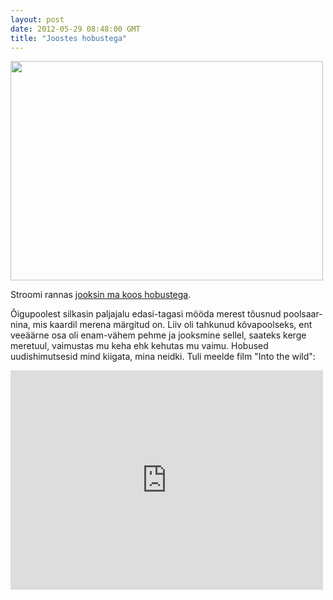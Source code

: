 ```yaml
---
layout: post
date: 2012-05-29 08:48:00 GMT
title: "Joostes hobustega"
---
```

<p><img height="351" src="http://media.tumblr.com/tumblr_m4rzz76nav1qjcjk2.jpg" width="500" /></p>&#13;
<p>Stroomi rannas <a href="http://www.endomondo.com/workouts/je5Uy9BiLEQ">jooksin ma koos hobustega</a>.</p>&#13;
<p>Õigupoolest silkasin paljajalu edasi-tagasi mööda merest tõusnud poolsaar-nina, mis kaardil merena märgitud on. Liiv oli tahkunud kõvapoolseks, ent veeäärne osa oli enam-vähem pehme ja jooksmine sellel, saateks kerge meretuul, vaimustas mu keha ehk kehutas mu vaimu. Hobused uudishimutsesid mind kiigata, mina neidki. Tuli meelde film "Into the wild":</p>&#13;
<p><iframe frameborder="0" height="351" src="http://www.youtube.com/embed/SYGEpQTq_MI" width="500"></iframe></p> 